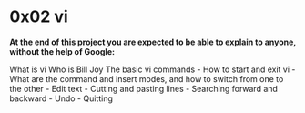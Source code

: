 # 0x02 vi

**At the end of this project you are expected to be able to explain to anyone, without the help of Google:**

What is vi
Who is Bill Joy
The basic vi commands
    -	How to start and exit vi
    -	What are the command and insert modes, and how to switch from one to the other
    -	Edit text
    -	Cutting and pasting lines
    -	Searching forward and backward
    -	Undo
    -	Quitting